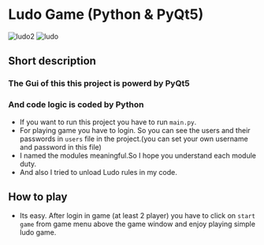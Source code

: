 # Ludo Game (Python & PyQt5)
![ludo2](https://user-images.githubusercontent.com/71823327/109313693-b93ce700-785d-11eb-88ee-02b678610429.PNG)
![ludo](https://user-images.githubusercontent.com/71823327/109313664-afb37f00-785d-11eb-848f-090d2b62a12c.PNG)
## Short description
### The Gui of this this project is powerd by PyQt5
### And code logic is coded by Python
* If you want to run this project you have to run `main.py`.
* For playing game you have to login. So you can see the users and their passwords in `users` file in the project.(you can set your own username and password in this file)
* I named the modules meaningful.So I hope you understand each module duty.
* And also I tried to unload Ludo rules in my code.
## How to play
* Its easy. After login in game (at least 2 player) you have to click on  `start game` from game menu above the game window and enjoy playing simple ludo game.
